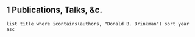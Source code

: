 
## 1 Publications, Talks, &c.
```dataview
list title where icontains(authors, "Donald B. Brinkman") sort year asc
```